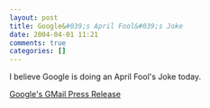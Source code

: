 ```yaml
---
layout: post
title: Google&#039;s April Fool&#039;s Joke
date: 2004-04-01 11:21
comments: true
categories: []
---
```

I believe Google is doing an April Fool's Joke today.

<a href="http://www.google.com/press/pressrel/gmail.html">Google's GMail Press Release</a>

